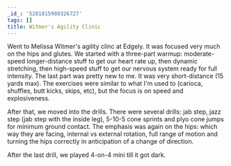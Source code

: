 ```yaml
---
_id_: '5281815989326727'
tags: []
title: Witmer's Agility Clinic
---
```


Went to Melissa Witmer's agility clinc at Edgely. It was focused very much on the hips and glutes. We started with a three-part warmup: moderate-speed longer-distance stuff to get our heart rate up, then dynamic stretching, then high-speed stuff to get our nervous system ready for full intensity. The last part was pretty new to me. It was very short-distance (15 yards max). The exercises were similar to what I'm used to (carioca, shuffles, butt kicks, skips, etc), but the focus is on speed and explosiveness. 

After that, we moved into the drills. There were several drills: jab step, jazz step (jab step with the inside leg), 5-10-5 cone sprints and plyo cone jumps for minimum ground contact. The emphasis was again on the hips: which way they are facing, internal vs external rotation, full range of motion and turning the hips correctly in anticipation of a change of direction.

After the last drill, we played 4-on-4 mini till it got dark.
